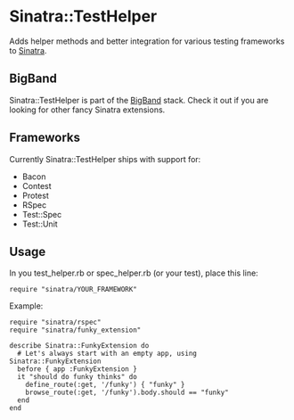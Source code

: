 Sinatra::TestHelper
===================

Adds helper methods and better integration for various testing frameworks to [Sinatra](http://sinatrarb.com).

BigBand
-------

Sinatra::TestHelper is part of the [BigBand](http://github.com/rkh/big_band) stack.
Check it out if you are looking for other fancy Sinatra extensions.

Frameworks
----------

Currently Sinatra::TestHelper ships with support for:

* Bacon
* Contest
* Protest
* RSpec
* Test::Spec
* Test::Unit

Usage
-----

In you test\_helper.rb or spec\_helper.rb (or your test), place this line:

    require "sinatra/YOUR_FRAMEWORK"

Example:

    require "sinatra/rspec"
    require "sinatra/funky_extension"
    
    describe Sinatra::FunkyExtension do
      # Let's always start with an empty app, using Sinatra::FunkyExtension
      before { app :FunkyExtension }
      it "should do funky thinks" do
        define_route(:get, '/funky') { "funky" }
        browse_route(:get, '/funky').body.should == "funky"
      end
    end
